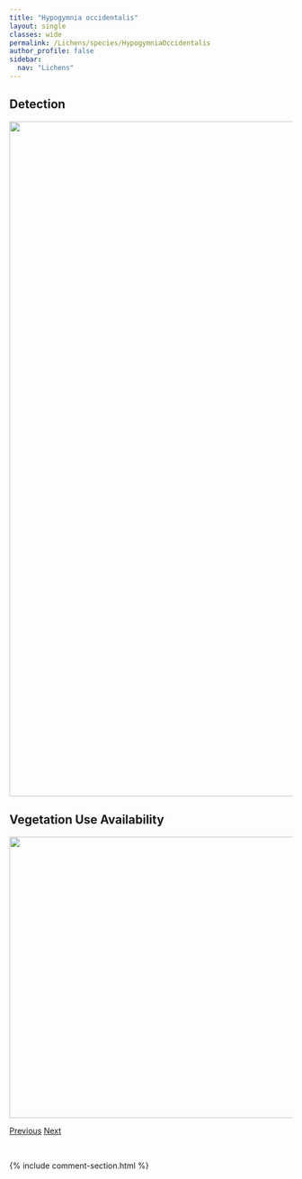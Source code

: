 ```yaml
---
title: "Hypogymnia occidentalis"
layout: single
classes: wide
permalink: /Lichens/species/HypogymniaOccidentalis
author_profile: false
sidebar:
  nav: "Lichens"
---
```


<h2>Detection</h2>

<a href="https://drive.google.com/uc?export=view&id=14-2xYfS_hzvfbEJ1w3zsTTegfwWcrTGW">
<img src="https://drive.google.com/uc?export=view&id=14-2xYfS_hzvfbEJ1w3zsTTegfwWcrTGW" height = "1200" width = "800">
</a>


<h2>Vegetation Use Availability</h2>

<a href="https://drive.google.com/uc?export=view&id=16GemM0GTaQjLPNKQFEuMXdlFU3lIM720">
<img src="https://drive.google.com/uc?export=view&id=16GemM0GTaQjLPNKQFEuMXdlFU3lIM720" height = "500" width = "1000">
</a>


<a href="/DevelopmentWebsite/Lichens/species/HypogymniaImshaugii" class="pagination--pager" title="Hypogymnia imshaugii">Previous</a> <a href="/DevelopmentWebsite/Lichens/species/HypogymniaPhysodes" class="pagination--pager" title="Hypogymnia physodes">Next</a>

<p>&nbsp;</p>

{% include comment-section.html %}

